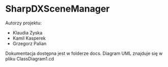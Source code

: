 # SharpDXSceneManager

Autorzy projektu:
- Klaudia Zyska
- Kamil Kasperek
- Grzegorz Palian

Dokumentacja dostępna jest w folderze docs.
Diagram UML znajduje się w pliku ClassDiagram1.cd
